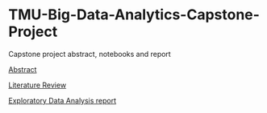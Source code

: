 # TMU-Big-Data-Analytics-Capstone-Project
Capstone project abstract, notebooks and report

[Abstract](https://github.com/manohariw44/TMU-Big-Data-Analytics-Capstone-Project/blob/dc995d3a5459c0483a9654728bfd10ae1d287e1f/Abstract.pdf)

[Literature Review](https://github.com/manohariw44/TMU-Big-Data-Analytics-Capstone-Project/blob/3cda94df7497b4b30187a2a630fcbeeb1f24bba0/Literature%20Review.pdf)

[Exploratory Data Analysis report](https://github.com/manohariw44/TMU-Big-Data-Analytics-Capstone-Project/blob/a5c3da3ead1d36ab1fde0c539f908d0f6b9928a8/Pandas%20Profiling%20Report%20%E2%80%94%20Variable%20profile2%20-%20no%20duplicates%20.html)
